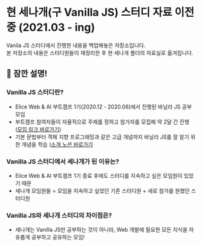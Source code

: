 # 현 세나개(구 Vanilla JS) 스터디 자료 이전 중 (2021.03 - ing)

Vanila JS 스터디에서 진행한 내용을 백업해놓은 저장소입니다. </br>
본 저장소의 내용은 스터디원들이 재정리한 후 현 세나개 폴더의 자료실로 옮겨집니다.


##  🔖 잠깐 설명!
### Vanilla JS 스터디란?
  - Elice Web & AI 부트캠프 1기(2020.12 - 2020.06)에서 진행된 바닐라 JS 공부 모임
  - 부트캠프 참여자들이 자율적으로 주제를 정하고 참가자를 모집해 약 2달 간 진행 ([모집 링크 바로가기](https://www.notion.so/0990ebad267b4d75bdc67105f751bbcf))
  - 기본 문법부터 객체 지향 프로그래밍과 같은 고급 개념까지 바닐라 JS를 잘 알기 위한 개념을 학습 ([소개 노션 바로가기](https://www.notion.so/VanillaJs-4febdeafbc4c4e7b8d2a973de02a81f3)
### Vanilla JS 스터디에서 세나개가 된 이유는?
  - Elice Web & AI 부트캠프 1기 종료 후에도 스터디를 지속하고 싶은 모임원이 있었기 때문
  - 세나개 모임원들 = 모임을 지속하고 싶었던 기존 스터디원 + 새로 참가를 원했던 스터디원
### Vanilla JS와 세나개 스터디의 차이점은?
  - 세나개는 Vanilla JS만 공부하는 것이 아니라, Web 개발에 필요한 모든 지식을 자유롭게 공부하고 공유하는 모임!
